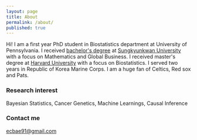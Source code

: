```yaml
---
layout: page
title: About
permalink: /about/
published: true
---
```


Hi! I am a first year PhD student in Biostatistics department at University of Pennsylvania. I received [bachelor's degree](https://www.skku.edu/eng/About/media/news.do?mode=view&articleNo=51850&article.offset=0&articleLimit=10&srSearchVal=graduation) at [Sungkyunkwan University](skku.edu) with a focus on Mathematics and Global Business. I received master's degree at [Harvard University](harvard.edu) with a focus on Biostatistics. I served two years in Republic of Korea Marine Corps. I am a huge fan of Celtics, Red sox and Pats. 

### Research interest
Bayesian Statistics, Cancer Genetics, Machine Learnings, Causal Inference

### Contact me

[ecbae91@gmail.com](mailto:ecbae91@gmail.com)

